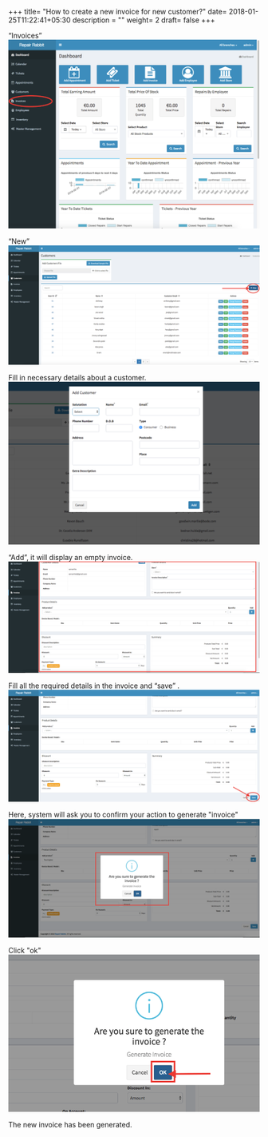+++
title= "How to create a new invoice for new customer?"
date= 2018-01-25T11:22:41+05:30
description = ""
weight= 2
draft= false
+++



“Invoices” 
![How to create a new invoice for new customers?](/images/invoice/how_to_generate_an_invoice_for_new_customer/go_to_invoice.png)

“New” 
![How to create a new invoice for new customers?](/images/invoice/how_to_generate_an_invoice_for_new_customer/clcik_new.png)

Fill in necessary details about a customer. 
![How to create a new invoice for new customers?](/images/invoice/how_to_generate_an_invoice_for_new_customer/add_required_details_and_add.png)

“Add”, it will display an empty invoice.
![How to create a new invoice for new customers?](/images/invoice/how_to_generate_an_invoice_for_new_customer/add_the_details_in_invoice.png)

Fill all the required details in the  invoice and “save” . 
![How to create a new invoice for new customers?](/images/invoice/how_to_generate_an_invoice_for_new_customer/click_save.png)

Here, system will ask you to confirm your action to generate "invoice"
![How to create a new invoice for new customers?](/images/invoice/how_to_generate_an_invoice_for_new_customer/system_will_ask_to_confirm_your_action.png)

Click "ok"
![How to create a new invoice for new customers?](/images/invoice/how_to_generate_an_invoice_for_new_customer/click_ok.png)

The new invoice has been generated.
